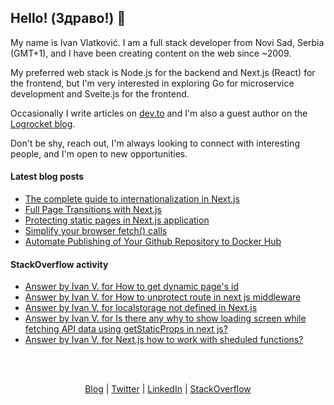## Hello! (Здраво!) 👋

My name is Ivan Vlatković. I am a full stack developer from Novi Sad, Serbia (GMT+1), and I have been creating content on the web since ~2009.

My preferred web stack is Node.js for the backend and Next.js (React) for the frontend, but I'm very interested in exploring Go for microservice development and Svelte.js for the frontend.

Occasionally I write articles on [dev.to](https://dev.to/ivandotv) and I'm also a guest author on the [Logrocket blog](https://blog.logrocket.com/author/ivanvlatkovic/).

Don't be shy, reach out, I'm always looking to connect with interesting people, and I'm open to new opportunities.

#### Latest blog posts
<!-- Blog Posts:START -->
- [The complete guide to internationalization in Next.js](https://blog.logrocket.com/complete-guide-internationalization-nextjs/)
- [Full Page Transitions with Next.js](https://dev.to/ivandotv/full-page-transitions-with-next-js-1co5)
- [Protecting static pages in Next.js application](https://dev.to/ivandotv/protecting-static-pages-in-next-js-application-1e50)
- [Simplify your browser fetch&lpar;&rpar; calls](https://dev.to/ivandotv/simplify-your-browser-fetch-calls-15bp)
- [Automate Publishing of Your Github Repository to  Docker Hub](https://dev.to/ivandotv/automate-publishing-of-your-github-repository-to-docker-hub-5872)
<!-- Blog Posts:END -->

#### StackOverflow activity
<!-- STACKOVERFLOW:START -->
- [Answer by Ivan V. for How to get dynamic page&#39;s id](https://stackoverflow.com/questions/70274539/how-to-get-dynamic-pages-id/70275784#70275784)
- [Answer by Ivan V. for How to unprotect route in next js middleware](https://stackoverflow.com/questions/70169772/how-to-unprotect-route-in-next-js-middleware/70170021#70170021)
- [Answer by Ivan V. for localstorage not defined in Next.js](https://stackoverflow.com/questions/70142120/localstorage-not-defined-in-next-js/70142580#70142580)
- [Answer by Ivan V. for Is there any why to show loading screen while fetching API data using getStaticProps in next js?](https://stackoverflow.com/questions/69867588/is-there-any-why-to-show-loading-screen-while-fetching-api-data-using-getstaticp/69867691#69867691)
- [Answer by Ivan V. for Next.js how to work with sheduled functions?](https://stackoverflow.com/questions/69538428/next-js-how-to-work-with-sheduled-functions/69539196#69539196)
<!-- STACKOVERFLOW:END -->

<br/>
<br/>
<p align="center" valign="center">
<a href="https://dev.to/ivandotv">Blog</a> |
<a href="https://twitter.com/iki_xx">Twitter</a> |
<a href="https://www.linkedin.com/in/ivandotv/">LinkedIn</a> |
<a href="https://stackoverflow.com/users/1489487/ivan-v">StackOverflow</a></p>
